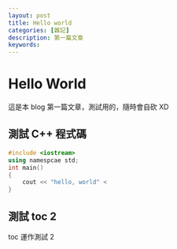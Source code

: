 ```yaml
---
layout: post
title: Hello world
categories: [雜記]
description: 第一篇文章
keywords: 
---
```


# Hello World

這是本 blog 第一篇文章，測試用的，隨時會自砍 XD

## 測試 C++ 程式碼

```c++
#include <iostream>
using namespcae std;
int main()
{
    cout << "hello, world" <
}
```

## 測試 toc 2

toc 運作測試 2
<!--stackedit_data:
eyJoaXN0b3J5IjpbNTYwNzg1MTgxXX0=
-->